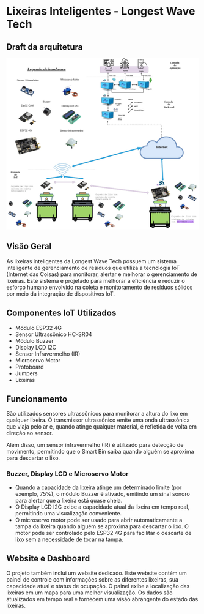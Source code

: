 # Lixeiras Inteligentes - Longest Wave Tech


## Draft da arquitetura
![Draft da Arquitetura](img/arquitetura.png)

## Visão Geral

As lixeiras inteligentes da Longest Wave Tech possuem um sistema inteligente de gerenciamento de resíduos que utiliza a tecnologia IoT (Internet das Coisas) para monitorar, alertar e melhorar o gerenciamento de lixeiras. Este sistema é projetado para melhorar a eficiência e reduzir o esforço humano envolvido na coleta e monitoramento de resíduos sólidos por meio da integração de dispositivos IoT.

## Componentes IoT Utilizados

- Módulo ESP32 4G
- Sensor Ultrassônico HC-SR04
- Módulo Buzzer
- Display LCD I2C
- Sensor Infravermelho (IR)
- Microservo Motor
- Protoboard
- Jumpers
- Lixeiras

## Funcionamento

São utilizados sensores ultrassônicos para monitorar a altura do lixo em qualquer lixeira. O transmissor ultrassônico emite uma onda ultrassônica que viaja pelo ar e, quando atinge qualquer material, é refletida de volta em direção ao sensor.

Além disso, um sensor infravermelho (IR) é utilizado para detecção de movimento, permitindo que o Smart Bin saiba quando alguém se aproxima para descartar o lixo.

### Buzzer, Display LCD e Microservo Motor

- Quando a capacidade da lixeira atinge um determinado limite (por exemplo, 75%), o módulo Buzzer é ativado, emitindo um sinal sonoro para alertar que a lixeira está quase cheia.
- O Display LCD I2C exibe a capacidade atual da lixeira em tempo real, permitindo uma visualização conveniente.
- O microservo motor pode ser usado para abrir automaticamente a tampa da lixeira quando alguém se aproxima para descartar o lixo. O motor pode ser controlado pelo ESP32 4G para facilitar o descarte de lixo sem a necessidade de tocar na tampa.

## Website e Dashboard

O projeto também inclui um website dedicado. Este website contém um painel de controle com informações sobre as diferentes lixeiras, sua capacidade atual e status de ocupação. O painel exibe a localização das lixeiras em um mapa para uma melhor visualização. Os dados são atualizados em tempo real e fornecem uma visão abrangente do estado das lixeiras.

